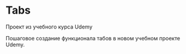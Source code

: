 # Tabs
Проект из учебного курса Udemy

Пошаговое создание функционала табов в новом учебном проекте Udemy.
